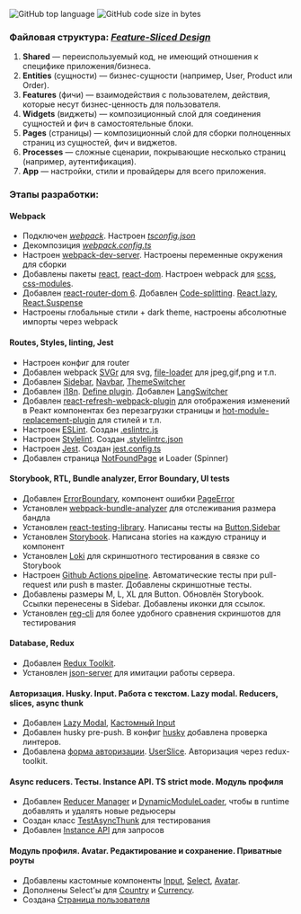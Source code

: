 ![GitHub top language](https://img.shields.io/github/languages/top/krylovDev/production)
![GitHub code size in bytes](https://img.shields.io/github/languages/code-size/krylovDev/production?color=greeb)

### Файловая структура: [*Feature-Sliced Design*](https://feature-sliced.design/ru/)

1. **Shared** — переиспользуемый код, не имеющий отношения к специфике приложения/бизнеса.
2. **Entities** (сущности) — бизнес-сущности (например, User, Product или Order).
3. **Features** (фичи) — взаимодействия с пользователем, действия, которые несут бизнес-ценность для пользователя.
4. **Widgets** (виджеты) — композиционный слой для соединения сущностей и фич в самостоятельные блоки.
5. **Pages** (страницы) — композиционный слой для сборки полноценных страниц из сущностей, фич и виджетов.
6. **Processes** — сложные сценарии, покрывающие несколько страниц (например, аутентификация).
7. **App** — настройки, стили и провайдеры для всего приложения.


### Этапы разработки:
#### Webpack
 - Подключен [*webpack*](https://webpack.js.org/). Настроен *[tsconfig.json](tsconfig.json)*
 - Декомпозиция *[webpack.config.ts](webpack.config.ts)*
 - Настроен [webpack-dev-server](https://webpack.js.org/configuration/dev-server/). Настроены переменные окружения для сборки
 - Добавлены пакеты [react](https://ru.reactjs.org), [react-dom](https://ru.reactjs.org/docs/react-dom.html). Настроен webpack для [scss](https://sass-scss.ru), [css-modules](https://github.com/css-modules/css-modules). 
 - Добавлен [react-router-dom 6](https://reactrouter.com/en/v6.3.0/getting-started/overview). Добавлен [Code-splitting](https://reactjs.org/docs/code-splitting.html). [React.lazy](https://reactjs.org/docs/code-splitting.html#reactlazy), [React.Suspense](https://reactjs.org/docs/react-api.html#reactsuspense)
 - Настроены глобальные стили + dark theme, настроены абсолютные импорты через webpack

#### Routes, Styles, linting, Jest
 - Настроен конфиг для router
 - Добавлен webpack [SVGr](https://www.npmjs.com/package/@svgr/webpack) для svg, [file-loader](https://v4.webpack.js.org/loaders/file-loader/) для jpeg,gif,png и т.п.
 - Добавлен [Sidebar](src/widget/Sidebar/UI/Sidebar/Sidebar.tsx), [Navbar](src/widget/Navbar/UI/Navbar.tsx), [ThemeSwitcher](src/shared/UI/ThemeSwitcher/ThemeSwitcher.tsx)
 - Добавлен [i18n](https://react.i18next.com/). [Define plugin](https://webpack.js.org/plugins/define-plugin/). Добавлен [LangSwitcher](src/shared/UI/LangSwitcher/LangSwitcher.tsx)
 - Добавлен [react-refresh-webpack-plugin](https://www.npmjs.com/package/@pmmmwh/react-refresh-webpack-plugin) для отображения изменений в Реакт компонентах без перезагрузки страницы и [hot-module-replacement-plugin](https://webpack.js.org/plugins/hot-module-replacement-plugin/) для стилей и т.п.
 - Настроен [ESLint](https://eslint.org/). Создан [.eslintrc.js](.eslintrc.js)
 - Настроен [Stylelint](https://stylelint.io/). Создан [.stylelintrc.json](.stylelintrc.json)
 - Настроен [Jest](https://jestjs.io/ru/). Создан [jest.config.ts](./config/jest/jest.config.ts)
 - Добавлен страница [NotFoundPage](src/pages/NotFoundPage/UI/NotFoundPage.tsx) и Loader (Spinner)

#### Storybook, RTL, Bundle analyzer, Error Boundary, UI tests
- Добавлен [ErrorBoundary](src/app/providers/ErrorBoundary/UI/ErrorBoundary.tsx), компонент ошибки [PageError](src/widget/PageError/UI/PageError.tsx)
- Установлен [webpack-bundle-analyzer](https://github.com/webpack-contrib/webpack-bundle-analyzer) для отслеживания размера бандла
- Установлен [react-testing-library](https://testing-library.com/docs/react-testing-library/intro/). Написаны тесты на [Button](./src/shared/UI/Button/Button.test.tsx),[Sidebar](./src/widget/Sidebar/UI/Sidebar/Sidebar.test.tsx)
- Установлен [Storybook](https://storybook.js.org/docs/react/get-started/introduction). Написана stories на каждую страницу и компонент
- Установлен [Loki](https://loki.js.org/getting-started.html) для скриншотного тестирования в связке со Storybook
- Настроен [Github Actions pipeline](.github/workflows/main.yaml). Автоматические тесты при pull-request или push в master. Добавлены скриншотные тесты.
- Добавлены размеры M, L, XL для Button. Обновлён Storybook. Ссылки перенесены в Sidebar. Добавлены иконки для ссылок.
- Установлен [reg-cli](https://github.com/reg-viz/reg-cli) для более удобного сравнения скриншотов для тестирования

#### Database, Redux
- Добавлен [Redux Toolkit](https://redux-toolkit.js.org/).
- Установлен [json-server](https://www.npmjs.com/package/json-server) для имитации работы cервера.

#### Авторизация. Husky. Input. Работа с текстом. Lazy modal. Reducers, slices, async thunk
- Добавлен [Lazy Modal](src/shared/UI/Modal/Modal.tsx), [Кастомный Input](src/shared/UI/Input)
- Добавлен husky pre-push. В конфиг [husky](.husky/pre-commit) добавлена проверка линтеров.
- Добавлена [форма авторизации](src/features/AuthByUsername/UI/LoginForm/LoginForm.tsx). [UserSlice](src/entities/User/model/slice/userSlice.ts). Авторизация через redux-toolkit.

#### Async reducers. Тесты. Instance API. TS strict mode. Модуль профиля
- Добавлен [Reducer Manager](src/app/providers/StoreProvider/config/reducerManager.ts) и [DynamicModuleLoader](src/shared/lib/components/DynamicModuleLoader.tsx), чтобы в runtime добавлять и удалять новые редьюсеры
- Создан класс [TestAsyncThunk](src/shared/lib/tests/TestAsyncThunk/TestAsyncThunk.ts) для тестирования
- Добавлен [Instance API](src/shared/api/api.ts) для запросов

#### Модуль профиля. Avatar. Редактирование и сохранение. Приватные роуты
- Добавлены кастомные компоненты [Input](src/shared/UI/Input/Input.tsx), [Select](src/shared/UI/Select/Select.tsx), [Avatar](src/shared/UI/Avatar/Avatar.tsx). 
- Дополнены Select'ы для [Country](src/entities/Country/UI/CountrySelect/CountrySelect.tsx) и [Currency](src/entities/Currency/UI/CurrencySelect/CurrencySelect.tsx).
- Создана [Страница пользователя](src/pages/Profile/UI/ProfilePage.tsx)
